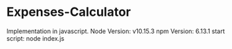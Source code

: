 # Expenses-Calculator

Implementation in javascript.
Node Version: v10.15.3
npm Version: 6.13.1
start script: node index.js
